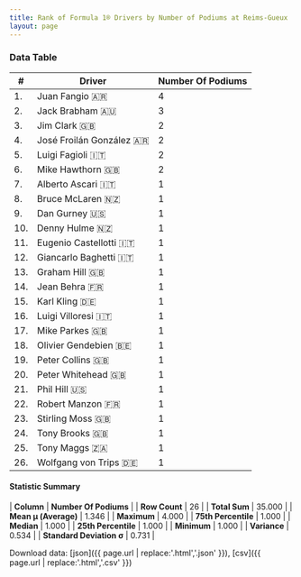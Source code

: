 ```yaml
---
title: Rank of Formula 1® Drivers by Number of Podiums at Reims-Gueux
layout: page
---
```


<canvas id="chart" width="400" height="180"></canvas>
<script>
var data = {
    "datasets": [
        {
            "backgroundColor": [
                "#9C8E8D",
                "#9C8E8D",
                "#9C8E8D",
                "#9C8E8D",
                "#9C8E8D",
                "#9C8E8D",
                "#9C8E8D",
                "#9C8E8D",
                "#9C8E8D",
                "#9C8E8D",
                "#9C8E8D",
                "#9C8E8D",
                "#9C8E8D",
                "#9C8E8D",
                "#9C8E8D",
                "#9C8E8D",
                "#9C8E8D",
                "#9C8E8D",
                "#9C8E8D",
                "#9C8E8D",
                "#9C8E8D",
                "#9C8E8D",
                "#9C8E8D",
                "#9C8E8D",
                "#9C8E8D",
                "#9C8E8D"
            ],
            "borderColor": [
                "#1D181E",
                "#1D181E",
                "#1D181E",
                "#1D181E",
                "#1D181E",
                "#1D181E",
                "#1D181E",
                "#1D181E",
                "#1D181E",
                "#1D181E",
                "#1D181E",
                "#1D181E",
                "#1D181E",
                "#1D181E",
                "#1D181E",
                "#1D181E",
                "#1D181E",
                "#1D181E",
                "#1D181E",
                "#1D181E",
                "#1D181E",
                "#1D181E",
                "#1D181E",
                "#1D181E",
                "#1D181E",
                "#1D181E"
            ],
            "borderWidth": 1,
            "data": [
                4.0,
                3.0,
                2.0,
                2.0,
                2.0,
                2.0,
                1.0,
                1.0,
                1.0,
                1.0,
                1.0,
                1.0,
                1.0,
                1.0,
                1.0,
                1.0,
                1.0,
                1.0,
                1.0,
                1.0,
                1.0,
                1.0,
                1.0,
                1.0,
                1.0,
                1.0
            ],
            "label": "Number Of Podiums"
        }
    ],
    "labels": [
        "Juan Fangio",
        "Jack Brabham",
        "Jim Clark",
        "José Froilán González",
        "Luigi Fagioli",
        "Mike Hawthorn",
        "Alberto Ascari",
        "Bruce McLaren",
        "Dan Gurney",
        "Denny Hulme",
        "Eugenio Castellotti",
        "Giancarlo Baghetti",
        "Graham Hill",
        "Jean Behra",
        "Karl Kling",
        "Luigi Villoresi",
        "Mike Parkes",
        "Olivier Gendebien",
        "Peter Collins",
        "Peter Whitehead",
        "Phil Hill",
        "Robert Manzon",
        "Stirling Moss",
        "Tony Brooks",
        "Tony Maggs",
        "Wolfgang von Trips"
    ]
};
var options = {
  legend: {
    display: false
  },
  scales: {
    xAxes: [{
      ticks: {
        beginAtZero: true,
        maxRotation: 180,
        display: window.innerWidth > 800
      }
    }],
    yAxes: [{
      ticks: {
        beginAtZero: true
      }
    }]
  },
  onResize: function(chart, size) {
    chart.options.scales.xAxes[0].ticks.display = size.width > 800;
  }
};
var chart = new Chart("chart", {
    data: data,
    type: 'bar',
    options: options
});
</script>



### Data Table

| # | Driver | Number Of Podiums |
|--|--|--|
| 1. | Juan Fangio 🇦🇷 | 4 |
| 2. | Jack Brabham 🇦🇺 | 3 |
| 3. | Jim Clark 🇬🇧 | 2 |
| 4. | José Froilán González 🇦🇷 | 2 |
| 5. | Luigi Fagioli 🇮🇹 | 2 |
| 6. | Mike Hawthorn 🇬🇧 | 2 |
| 7. | Alberto Ascari 🇮🇹 | 1 |
| 8. | Bruce McLaren 🇳🇿 | 1 |
| 9. | Dan Gurney 🇺🇸 | 1 |
| 10. | Denny Hulme 🇳🇿 | 1 |
| 11. | Eugenio Castellotti 🇮🇹 | 1 |
| 12. | Giancarlo Baghetti 🇮🇹 | 1 |
| 13. | Graham Hill 🇬🇧 | 1 |
| 14. | Jean Behra 🇫🇷 | 1 |
| 15. | Karl Kling 🇩🇪 | 1 |
| 16. | Luigi Villoresi 🇮🇹 | 1 |
| 17. | Mike Parkes 🇬🇧 | 1 |
| 18. | Olivier Gendebien 🇧🇪 | 1 |
| 19. | Peter Collins 🇬🇧 | 1 |
| 20. | Peter Whitehead 🇬🇧 | 1 |
| 21. | Phil Hill 🇺🇸 | 1 |
| 22. | Robert Manzon 🇫🇷 | 1 |
| 23. | Stirling Moss 🇬🇧 | 1 |
| 24. | Tony Brooks 🇬🇧 | 1 |
| 25. | Tony Maggs 🇿🇦 | 1 |
| 26. | Wolfgang von Trips 🇩🇪 | 1 |

#### Statistic Summary

| **Column** | **Number Of Podiums** |
| **Row Count** | 26 |
| **Total Sum** | 35.000 |
| **Mean μ (Average)** | 1.346 |
| **Maximum** | 4.000 |
| **75th Percentile** | 1.000 |
| **Median** | 1.000 |
| **25th Percentile** | 1.000 |
| **Minimum** | 1.000 |
| **Variance** | 0.534 |
| **Standard Deviation σ** | 0.731 |

Download data: [json]({{ page.url | replace:'.html','.json' }}), [csv]({{ page.url | replace:'.html','.csv' }})

